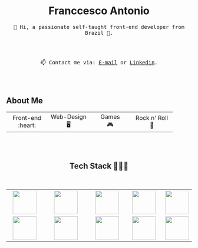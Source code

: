 <p>
  <h1 align="center">Franccesco Antonio</h1>
</p>

<p align="center"> <samp> 👋 Hi, a passionate self-taught front-end developer from Brazil 🚀.</samp></p>

<br><br>

<p align="center">
  <samp> 📫 Contact me via: <a href="mailto:franccesco_@hotmail.com">E-mail</a> or <a href="https://www.linkedin.com/in/franccesco-antonio/">Linkedin</a>.</samp>
</p>

<br><br>

<h2>About Me</h2>
<table align="center">
  <tbody>
    <tr>
      <td width="25%" align="center">
        <span>Front-end <br> :heart:</span>
      </td>
      <td width="25%" align="center">
        <span>Web-Design <br> 🖥</span>
      </td>
      <td width="25%" align="center">
        <span>Games <br> 🎮</span>
      </td>
      <td width="25%" align="center">
        <span>Rock n' Roll <br> 🤘</span>
      </td>
    </tr>
  </tbody>
</table>
<br><br>

<p><h2 align="center">Tech Stack 👨🏻‍💻</h2> <br> </p>

<table align="center">
  <tbody>
    <tr valign="top">
      <td width="20%" align="center">
        <img height="64px" src="https://cdn.svgporn.com/logos/html-5.svg" />
      </td>
      <td width="20%" align="center">
        <img height="64px" src="https://cdn.svgporn.com/logos/css-3.svg" />
      </td>
      <td width="20%" align="center">
        <img height="64px" src="https://cdn.svgporn.com/logos/javascript.svg" />
      </td>
      <td width="20%" align="center">
        <img height="64px" src="https://cdn.svgporn.com/logos/typescript-icon.svg" />
      </td>
      <td width="20%" align="center">
        <img height="64px" src="https://cdn.svgporn.com/logos/visual-studio-code.svg" />
      </td>
    </tr>
    <tr valign="top">
    </tr>
    <tr valign="top">
      <td width="20%" align="center">
        <img height="64px" src="https://cdn.svgporn.com/logos/react.svg" />
      </td>
      <td width="25%" align="center">
        <img height="64px" src="https://cdn.svgporn.com/logos/sass.svg" />
      </td>
      <td width="20%" align="center">
        <img height="64px" src="https://cdn.svgporn.com/logos/figma.svg" />
      </td>
      <td width="20%" align="center">
        <img height="64px" src="https://cdn.svgporn.com/logos/git-icon.svg" />
      </td>
      <td width="20%" align="center">
        <img height="64px" src="https://cdn.svgporn.com/logos/laravel.svg" />
      </td>
    </tr>
  </tbody>
</table>

